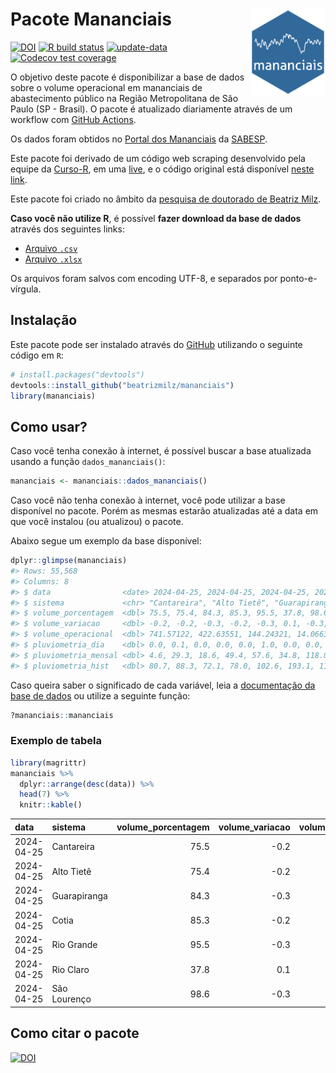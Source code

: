 
<!-- README.md is generated from README.Rmd. Please edit that file -->

# Pacote Mananciais <img src="man/figures/hexlogo.png" align="right" width = "120px"/>

<!-- badges: start -->

[![DOI](https://zenodo.org/badge/DOI/10.5281/zenodo.4733056.svg)](https://doi.org/10.5281/zenodo.4733056)
[![R build
status](https://github.com/beatrizmilz/mananciais/workflows/R-CMD-check/badge.svg)](https://github.com/beatrizmilz/mananciais/actions)
[![update-data](https://github.com/beatrizmilz/mananciais/actions/workflows/2-update_data.yaml/badge.svg)](https://github.com/beatrizmilz/mananciais/actions/workflows/2-update_data.yaml)
[![Codecov test
coverage](https://codecov.io/gh/beatrizmilz/mananciais/branch/master/graph/badge.svg)](https://codecov.io/gh/beatrizmilz/mananciais?branch=master)
<!-- badges: end -->

O objetivo deste pacote é disponibilizar a base de dados sobre o volume
operacional em mananciais de abastecimento público na Região
Metropolitana de São Paulo (SP - Brasil). O pacote é atualizado
diariamente através de um workflow com [GitHub
Actions](https://github.com/beatrizmilz/mananciais/actions).

Os dados foram obtidos no [Portal dos
Mananciais](http://mananciais.sabesp.com.br/Situacao) da
[SABESP](http://site.sabesp.com.br/site/Default.aspx).

Este pacote foi derivado de um código web scraping desenvolvido pela
equipe da [Curso-R](https://www.curso-r.com/), em uma
[live](https://youtu.be/jvZIxrMmOcQ), e o código original está
disponível [neste
link](https://github.com/curso-r/lives/blob/master/drafts/20200730_scraper_sabesp.R).

Este pacote foi criado no âmbito da [pesquisa de doutorado de Beatriz
Milz](https://beatrizmilz.github.io/tese/).

**Caso você não utilize R**, é possível **fazer download da base de
dados** através dos seguintes links:

- [Arquivo
  `.csv`](https://github.com/beatrizmilz/mananciais/raw/master/inst/extdata/mananciais.csv)
- [Arquivo
  `.xlsx`](https://github.com/beatrizmilz/mananciais/blob/master/inst/extdata/mananciais.xlsx?raw=true)

Os arquivos foram salvos com encoding UTF-8, e separados por
ponto-e-vírgula.

## Instalação

Este pacote pode ser instalado através do [GitHub](https://github.com/)
utilizando o seguinte código em `R`:

``` r
# install.packages("devtools")
devtools::install_github("beatrizmilz/mananciais")
library(mananciais)
```

## Como usar?

Caso você tenha conexão à internet, é possível buscar a base atualizada
usando a função `dados_mananciais()`:

``` r
mananciais <- mananciais::dados_mananciais() 
```

Caso você não tenha conexão à internet, você pode utilizar a base
disponível no pacote. Porém as mesmas estarão atualizadas até a data em
que você instalou (ou atualizou) o pacote.

Abaixo segue um exemplo da base disponível:

``` r
dplyr::glimpse(mananciais)
#> Rows: 55,568
#> Columns: 8
#> $ data                <date> 2024-04-25, 2024-04-25, 2024-04-25, 2024-04-25, 2…
#> $ sistema             <chr> "Cantareira", "Alto Tietê", "Guarapiranga", "Cotia…
#> $ volume_porcentagem  <dbl> 75.5, 75.4, 84.3, 85.3, 95.5, 37.8, 98.6, 75.7, 75…
#> $ volume_variacao     <dbl> -0.2, -0.2, -0.3, -0.2, -0.3, 0.1, -0.3, -0.1, -0.…
#> $ volume_operacional  <dbl> 741.57122, 422.63551, 144.24321, 14.06639, 107.103…
#> $ pluviometria_dia    <dbl> 0.0, 0.1, 0.0, 0.0, 0.0, 1.0, 0.0, 0.0, 0.1, 0.0, …
#> $ pluviometria_mensal <dbl> 4.6, 29.3, 18.6, 49.4, 57.6, 34.8, 118.0, 4.6, 29.…
#> $ pluviometria_hist   <dbl> 80.7, 88.3, 72.1, 78.0, 102.6, 193.1, 110.0, 80.7,…
```

Caso queira saber o significado de cada variável, leia a [documentação
da base de
dados](https://beatrizmilz.github.io/mananciais/reference/mananciais.html)
ou utilize a seguinte função:

``` r
?mananciais::mananciais
```

### Exemplo de tabela

``` r
library(magrittr)
mananciais %>% 
  dplyr::arrange(desc(data)) %>% 
  head(7) %>%
  knitr::kable()
```

| data       | sistema      | volume_porcentagem | volume_variacao | volume_operacional | pluviometria_dia | pluviometria_mensal | pluviometria_hist |
|:-----------|:-------------|-------------------:|----------------:|-------------------:|-----------------:|--------------------:|------------------:|
| 2024-04-25 | Cantareira   |               75.5 |            -0.2 |          741.57122 |              0.0 |                 4.6 |              80.7 |
| 2024-04-25 | Alto Tietê   |               75.4 |            -0.2 |          422.63551 |              0.1 |                29.3 |              88.3 |
| 2024-04-25 | Guarapiranga |               84.3 |            -0.3 |          144.24321 |              0.0 |                18.6 |              72.1 |
| 2024-04-25 | Cotia        |               85.3 |            -0.2 |           14.06639 |              0.0 |                49.4 |              78.0 |
| 2024-04-25 | Rio Grande   |               95.5 |            -0.3 |          107.10315 |              0.0 |                57.6 |             102.6 |
| 2024-04-25 | Rio Claro    |               37.8 |             0.1 |            5.16043 |              1.0 |                34.8 |             193.1 |
| 2024-04-25 | São Lourenço |               98.6 |            -0.3 |           87.57816 |              0.0 |               118.0 |             110.0 |

## Como citar o pacote

[![DOI](https://zenodo.org/badge/DOI/10.5281/zenodo.4733056.svg)](https://doi.org/10.5281/zenodo.4733056)

